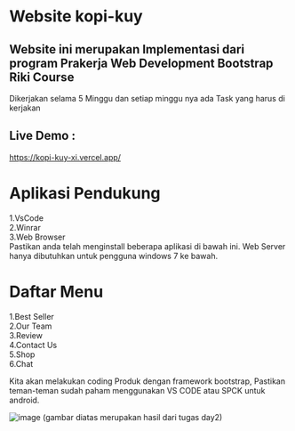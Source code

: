 # Website kopi-kuy

## Website ini merupakan Implementasi dari program Prakerja Web Development Bootstrap Riki Course 
Dikerjakan selama 5 Minggu dan setiap minggu nya ada Task yang harus di kerjakan

## Live Demo : 
https://kopi-kuy-xi.vercel.app/

# Aplikasi Pendukung
1.VsCode\
2.Winrar\
3.Web Browser\
Pastikan anda telah menginstall beberapa aplikasi di bawah ini. Web Server hanya dibutuhkan untuk pengguna windows 7 ke bawah.

# Daftar Menu
1.Best Seller  \
2.Our Team \
3.Review \
4.Contact Us\
5.Shop\
6.Chat

Kita akan melakukan coding Produk dengan framework bootstrap, Pastikan teman-teman sudah paham menggunakan VS CODE atau SPCK untuk android. 

![image](https://github.com/aryadians/kopi-kuy/assets/100359532/24367669-0437-4466-95e7-95559aa43e17)
(gambar diatas merupakan hasil dari tugas day2)





